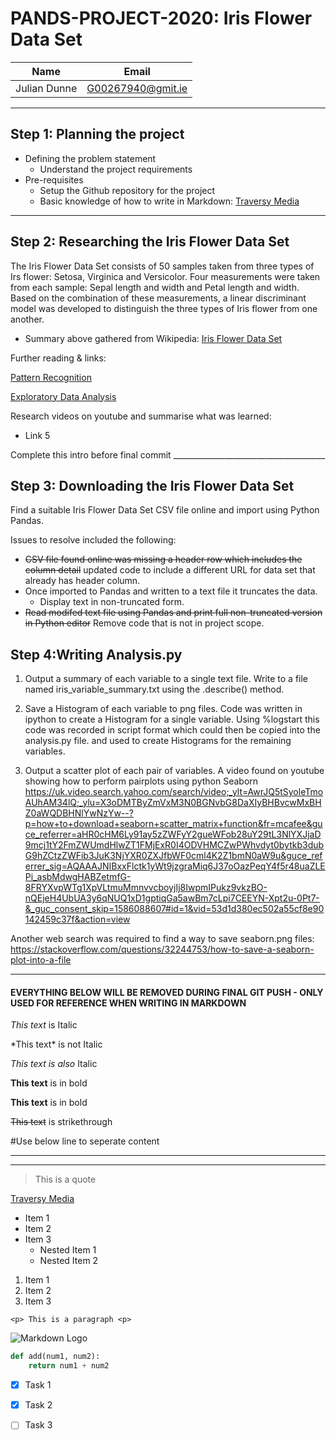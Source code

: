 # PANDS-PROJECT-2020: Iris Flower Data Set

|Name           |Email         |
|---------------|--------------|
|Julian Dunne   |G00267940@gmit.ie   
______________________________________

## Step 1: Planning the project
* Defining the problem statement
    *  Understand the project requirements
* Pre-requisites
    * Setup the Github repository for the project
    * Basic knowledge of how to write in Markdown: [Traversy Media](https://www.youtube.com/watch?v=HUBNt18RFbo "Markdown Crash Course")
______________________________________

## Step 2: Researching the Iris Flower Data Set

<p>The Iris Flower Data Set consists of 50 samples taken from three types of Irs flower: Setosa, Virginica and Versicolor. Four measurements were taken from each sample: Sepal length and width and Petal length and width. Based on the combination of these measurements, a linear discriminant model was developed to distinguish the three types of Iris flower from one another.<p>

* Summary above gathered from Wikipedia:
[Iris Flower Data Set](https://en.wikipedia.org/wiki/Iris_flower_data_set)

<p>Further reading & links:<p>

[Pattern Recognition](https://www.theseus.fi/bitstream/handle/10024/64785/yang_yu.pdf?sequence=1)

[Exploratory Data Analysis](https://medium.com/analytics-vidhya/exploratory-data-analysis-iris-flower-dataset-a21c368a1f4)


Research videos on youtube and summarise what was learned:
* Link 5

<p>Complete this intro before final commit
______________________________________

## Step 3: Downloading the Iris Flower Data Set

<p>Find a suitable Iris Flower Data Set CSV file online and import using Python Pandas.

Issues to resolve included the following:
* ~~CSV file found online was missing a header row which includes the column detail~~ updated code to include a different URL for data set that already has header column.
* Once imported to Pandas and written to a text file it truncates the data.
    * Display text in non-truncated form.
* ~~Read modifed text file using Pandas and print full non-truncated version in Python editor~~ Remove code that is not in project scope.
<p>

## Step 4:Writing Analysis.py

1. Output a summary of each variable to a single text file. Write to a file named iris_variable_summary.txt using the .describe() method.

1. Save a Histogram of each variable to png files. Code was written in ipython to create a Histogram for a single variable. Using %logstart this code was recorded in script format which could then be copied into the analysis.py file. and used to create Histograms for the remaining variables.

1. Output a scatter plot of each pair of variables. 
A video found on youtube showing how to perform pairplots using python Seaborn
https://uk.video.search.yahoo.com/search/video;_ylt=AwrJQ5tSyoleTmoAUhAM34lQ;_ylu=X3oDMTByZmVxM3N0BGNvbG8DaXIyBHBvcwMxBHZ0aWQDBHNlYwNzYw--?p=how+to+download+seaborn+scatter_matrix+function&fr=mcafee&guce_referrer=aHR0cHM6Ly91ay5zZWFyY2gueWFob28uY29tL3NlYXJjaD9mcj1tY2FmZWUmdHlwZT1FMjExR0I4ODVHMCZwPWhvdyt0bytkb3dubG9hZCtzZWFib3JuK3NjYXR0ZXJfbWF0cml4K2Z1bmN0aW9u&guce_referrer_sig=AQAAAJNIBxxFlctk1yWt9jzgraMiq6J37oOazPeqY4f5r48uaZLEPi_asbMdwgHABZetmfG-8FRYXvpWTg1XpVLtmuMmnvvcboyjIj8IwpmIPukz9vkzBO-nQEjeH4UbUA3y6qNUQ1xD1gptiqGa5awBm7cLpi7CEEYN-Xpt2u-0Pt7-&_guc_consent_skip=1586088607#id=1&vid=53d1d380ec502a55cf8e90142459c37f&action=view

Another web search was required to find a way to save seaborn.png files:
https://stackoverflow.com/questions/32244753/how-to-save-a-seaborn-plot-into-a-file




______________________________________
#### EVERYTHING BELOW WILL BE REMOVED DURING FINAL GIT PUSH - ONLY USED FOR REFERENCE WHEN WRITING IN MARKDOWN

<!-- Italics -->
*This text* is Italic

\*This text\* is not Italic

_This text is also_ Italic

<!-- Strong -->
**This text** is in bold

__This text__ is in bold

<!-- Strikethrough -->
~~This text~~ is strikethrough

#Use below line to seperate content

---
___

<!-- Blockquote -->
> This is a quote

<!-- Links -->
[Traversy Media](https://www.youtube.com/watch?v=HUBNt18RFbo "Mardown Crash Course")

<!-- UL -->
* Item 1
* Item 2
* Item 3
    * Nested Item 1
    * Nested Item 2

<!-- OL -->
1. Item 1
1. Item 2
1. Item 3

<!-- Inline Code Block-->
`<p> This is a paragraph <p>`

<!-- Images -->
![Markdown Logo](https://xxxxx)

<!-- Github Markdown -->
<!-- Code Blocks -->

```python
def add(num1, num2):
    return num1 + num2
```


<!-- Task Lists -->
* [x] Task 1
* [x] Task 2
* [ ] Task 3







